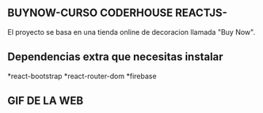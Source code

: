 ## BUYNOW-CURSO CODERHOUSE REACTJS- 

El proyecto se basa en una tienda online de decoracion llamada "Buy Now".

## Dependencias extra que necesitas instalar

*react-bootstrap
*react-router-dom
*firebase

## GIF DE LA WEB


